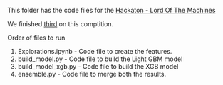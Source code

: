 This folder has the code files for the [Hackaton - Lord Of The Machines](https://datahack.analyticsvidhya.com/contest/lord-of-the-machines/)

We finished [third](https://datahack.analyticsvidhya.com/contest/lord-of-the-machines/pvt_lb) on this comptition.  

Order of files to run
1. Explorations.ipynb - Code file to create the features.
2. build_model.py - Code file to build the Light GBM model
3. build_model_xgb.py - Code file to build the XGB model
4. ensemble.py - Code file to merge both the results.

